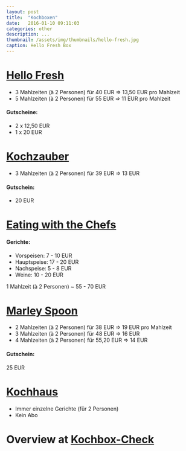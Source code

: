 ```yaml
---
layout: post
title:  "Kochboxen"
date:   2016-01-10 09:11:03
categories: other
description: ...
thumbnail: /assets/img/thumbnails/hello-fresh.jpg
caption: Hello Fresh Box
---
```





# [Hello Fresh](https://www.hellofresh.de/)
* 3 Mahlzeiten (à 2 Personen) für 40 EUR => 13,50 EUR pro Mahlzeit
* 5 Mahlzeiten (à 2 Personen) für 55 EUR => 11 EUR pro Mahlzeit


#### Gutscheine:
* 2 x 12,50 EUR
* 1 x 20 EUR


# [Kochzauber](https://www.kochzauber.de/)
* 3 Mahlzeiten (à 2 Personen) für 39 EUR => 13 EUR

#### Gutschein:
* 20 EUR



# [Eating with the Chefs](http://eating.de/)

#### Gerichte:

* Vorspeisen: 7  - 10 EUR
* Hauptspeise: 17 - 20 EUR
* Nachspeise: 5 - 8 EUR
* Weine: 10 - 20 EUR

1 Mahlzeit (à 2 Personen)  ~ 55 - 70 EUR


# [Marley Spoon](https://www.marleyspoon.de/)
* 2 Mahlzeiten (à 2 Personen) für 38 EUR => 19 EUR pro Mahlzeit
* 3 Mahlzeiten (à 2 Personen) für 48 EUR => 16 EUR
* 4 Mahlzeiten (à 2 Personen) für 55,20 EUR => 14 EUR

#### Gutschein:
25 EUR

# [Kochhaus](http://kochhaus.de/)


* Immer einzelne Gerichte (für 2 Personen) 
* Kein Abo




# Overview at [Kochbox-Check](http://kochboxchecker.de/)


